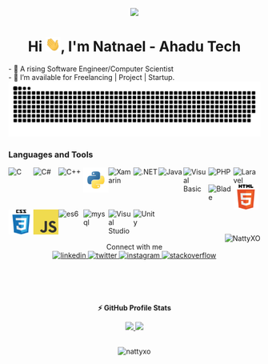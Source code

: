 <p align="center">
  <img src="https://github.com/thompsonemerson/thompsonemerson/raw/master/cover-thompson.png" height="200"/>
</p>

<h1 align="center">Hi <img src="https://raw.githubusercontent.com/ABSphreak/ABSphreak/master/gifs/Hi.gif" width="30px">, I'm Natnael - Ahadu Tech</h1>
- 🔭 A rising Software Engineer/Computer Scientist
<br>
- 🤝 I’m available for Freelancing | Project | Startup.

<div align="center">
  <img  src="https://github.com/1999AZZAR/1999AZZAR/blob/main/resources/img/grid-snake.svg"
       alt="snake"/></a>
</div>

### Languages and Tools

<a href="https://github.com/NattyXO/alx-low_level_programming">
  <img align="left" alt="C" width="50px" src="https://cdn.iconscout.com/icon/free/png-512/c-programming-569564.png" />
</a>
<a href="https://github.com/NattyXO/Barcode-QR-Generator">
  <img align="left" alt="C#" width="50px" src="https://cdn3d.iconscout.com/3d/free/thumb/free-c-sharp-9294854-7577997.png" />
</a>
<a href="https://github.com/NattyXO/SnakeGame">
  <img align="left" alt="C++" width="50px" src="https://cdn3d.iconscout.com/3d/free/thumb/free-c-language-logo-6563484-5453029.png" />
</a>
<a href="https://github.com/NattyXO/alx-higher_level_programming">
  <img align="left" alt="Python" width="50px" src="https://raw.githubusercontent.com/github/explore/80688e429a7d4ef2fca1e82350fe8e3517d3494d/topics/python/python.png" />
</a>
</a>
<a href="">
  <img align="left" alt="Xamarin" width="50px" src="https://cdn3d.iconscout.com/3d/free/thumb/free-xamarin-9294857-7578000.png" />
</a>

<a href="https://github.com/NattyXO/Barcode-QR-Generator">
  <img align="left" alt=".NET" width="50px" src="https://d3sxshmncs10te.cloudfront.net/icon/free/svg/1175177.svg?token=eyJhbGciOiJoczI1NiIsImtpZCI6ImRlZmF1bHQifQ__.eyJpc3MiOiJkM3N4c2htbmNzMTB0ZS5jbG91ZGZyb250Lm5ldCIsImV4cCI6MTcwNDc1ODQwMCwicSI6bnVsbCwiaWF0IjoxNzA0NTQ5ODE1fQ__.88c4b5aa4bacbc47fb027f5c7c0fa37c05c90633e1fbe5fa9015304db65af965" />
</a>

<a href="https://github.com/NattyXO/Tic-Tac-Toe-Offline-Game">
  <img align="left" alt="Java" width="50px" src="https://cdn3d.iconscout.com/3d/free/thumb/free-java-9294874-7578017.png" />
</a>

<a href="https://github.com/NattyXO/Scientific-calculator">
  <img align="left" alt="Visual Basic" width="50px" src="https://r0.klipartz.com/path/789/452/35/5b408e22b1ba8-4a55133d80000d314a1a22e48a8e9aa0.png" />
</a>

<a href="https://github.com/NattyXO/Webstack---Portfolio-Project">
  <img align="left" alt="PHP" width="50px" src="https://cdn3d.iconscout.com/3d/free/thumb/free-php-9294883-7578026.png" />
</a>

<a href="https://github.com/NattyXO/Webstack---Portfolio-Project">
  <img align="left" alt="Laravel" width="50px" src="https://cdn3d.iconscout.com/3d/free/thumb/free-laravel-framework-logo-6563587-5453023.png" />
</a>

<a href="https://github.com/NattyXO/Webstack---Portfolio-Project">
  <img align="left" alt="Blade" width="50px" src="https://avatars.githubusercontent.com/u/87367346?s=200&v=4" />
</a>

<a href="https://github.com/NattyXO/AirBnB_clone_v3">
  <img align="left" alt="html" width="50px" src="https://raw.githubusercontent.com/github/explore/80688e429a7d4ef2fca1e82350fe8e3517d3494d/topics/html/html.png" />
</a>
<br>
<a href="https://github.com/NattyXO/AirBnB_clone_v3">
  <img align="left" alt="css" width="50px" src="https://raw.githubusercontent.com/github/explore/80688e429a7d4ef2fca1e82350fe8e3517d3494d/topics/css/css.png" />
</a>
<a href="https://github.com/NattyXO/alx-backend-javascript">
  <img align="left" alt="JS" width="50px" src="https://raw.githubusercontent.com/github/explore/80688e429a7d4ef2fca1e82350fe8e3517d3494d/topics/javascript/javascript.png" />
</a>
<a href="https://github.com/NattyXO/alx-backend-javascript">
  <img align="left" alt="es6" width="50px" src="https://codus.acyclique.com/wp-content/uploads/2017/11/ES6-JS.png" />
</a>

<a href="">
  <img align="left" alt="mysql" width="50px" height="50px" src="https://kinsta.com/fr/wp-content/uploads/sites/4/2019/04/logo-mysql-1.svg" />
</a>
<a href="https://github.com/NattyXO/Mega-Copy">
  <img align="left" alt="Visual Studio" width="50px" height="50px" src="https://d3sxshmncs10te.cloudfront.net/icon/free/svg/226058.svg?token=eyJhbGciOiJoczI1NiIsImtpZCI6ImRlZmF1bHQifQ__.eyJpc3MiOiJkM3N4c2htbmNzMTB0ZS5jbG91ZGZyb250Lm5ldCIsImV4cCI6MTcwNDc1ODQwMCwicSI6bnVsbCwiaWF0IjoxNzA0NTQ5MjE4fQ__.852a580295237e0f6a17acde67e95c949b337a1d302729fad415df433df6d2b0" />
</a>
<a href="">
  <img align="left" alt="Unity" width="50px" height="50px" src="https://converter.services.iconscout.com/?url=https%3A%2F%2Fs3.amazonaws.com%2Fimg-iconscout-54a2331%2Ficon-editor%2F2024-01-06%2Fb5d0b956-182f-36d6-a1c1-94b9450aa308.svg" />
</a>
<br>
<br>
<br>
<br>
<br>
<br>
<p><img align="right" src="https://github-readme-streak-stats.herokuapp.com/?user=NattyXO&" alt="NattyXO" /></p>
<br>

<div align="center">Connect with me</div>  
<div align="center">
<a href="https://www.linkedin.com/in/natnael-bizuneh-zenebe/" target="_blank">
<img src=https://img.shields.io/badge/linkedin-%231E77B5.svg?&style=for-the-badge&logo=linkedin&logoColor=white alt=linkedin style="margin-bottom: 5px;" />

</a>
<a href="https://www.youtube.com/c/AhaduTech" target="_blank">
<img src=https://img.shields.io/youtube/channel/subscribers/UCZ0kLcM30JbqMDzqjjdRibg?style=social alt=twitter style="margin-bottom: 5px;" />
</a>
<a href="https://www.instagram.com/ahadu_tech/" target="_blank">
<img src=https://img.shields.io/badge/instagram-%23000000.svg?&style=for-the-badge&logo=instagram&logoColor=white alt=instagram style="margin-bottom: 5px;" />
</a>

<a href="https://stackoverflow.com/users/20922547/natnael-bizuneh" target="_blank">
<img src=https://img.shields.io/badge/stackoverflow-%23F28032.svg?&style=for-the-badge&logo=stackoverflow&logoColor=white alt=stackoverflow style="margin-bottom: 5px;" />
</a>  
<br>  
<br><br>  
<br>
<br>

**:zap: GitHub Profile Stats**
<p align="center">
<a href="https://github.com/nattyxo">
  <img height="180em" src="https://github-readme-stats-eight-theta.vercel.app/api?username=nattyxo&show_icons=true&theme=algolia&include_all_commits=true&count_private=true"/>
  <img height="180em" src="https://github-readme-stats-eight-theta.vercel.app/api/top-langs/?username=nattyxo&layout=compact&langs_count=8&theme=algolia"/>
</a>
</p>
</div>  
<br>  
<center><img src="https://komarev.com/ghpvc/?username=nattyxo" alt="nattyxo"/></center>
